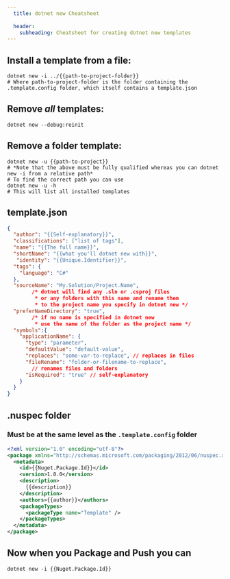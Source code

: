 ```yaml
---
  title: dotnet new Cheatsheet
  
  header:
    subheading: Cheatsheet for creating dotnet new templates
---
```


## Install a template from a file:
```shell
dotnet new -i ../{{path-to-project-folder}}
# Where path-to-project-folder is the folder containing the .template.config folder, which itself contains a template.json
```

## Remove *all* templates:
```shell
dotnet new --debug:reinit
```

## Remove a folder template:
```shell
dotnet new -u {{path-to-project}}
# *Note that the above must be fully qualified whereas you can dotnet new -i from a relative path*
# To find the correct path you can use 
dotnet new -u -h
# This will list all installed templates
```

## template.json
```json
{
  "author": "{{Self-explanatory}}",
  "classifications": ["list of tags"],
  "name": "{{The full name}}",
  "shortName": "{{what you'll dotnet new with}}",
   "identity": "{{Unique.Identifier}}",
  "tags": {
    "language": "C#"
  },
  "sourceName": "My.Solution/Project.Name", 
        /* dotnet will find any .sln or .csproj files
         * or any folders with this name and rename them
         * to the project name you specify in dotnet new */
  "preferNameDirectory": "true", 
        /* if no name is specified in dotnet new
         * use the name of the folder as the project name */
  "symbols":{
    "applicationName": {
      "type": "parameter",
      "defaultValue": "default-value",
      "replaces": "some-var-to-replace", // replaces in files
      "fileRename": "folder-or-filename-to-replace", 
        // renames files and folders     
      "isRequired": "true" // self-explanatory    
    }
  }
}
```

## .nuspec folder
### Must be at the same level as the `.template.config` folder
```xml
<?xml version="1.0" encoding="utf-8"?>
<package xmlns="http://schemas.microsoft.com/packaging/2012/06/nuspec.xsd">
  <metadata>
    <id>{{Nuget.Package.Id}}</id>
    <version>1.0.0</version>
    <description>
      {{description}}
    </description>
    <authors>{{author}}</authors>
    <packageTypes>
      <packageType name="Template" />
    </packageTypes>
  </metadata>
</package>
```

## Now when you Package and Push you can 
```shell
dotnet new -i {{Nuget.Package.Id}}
```
